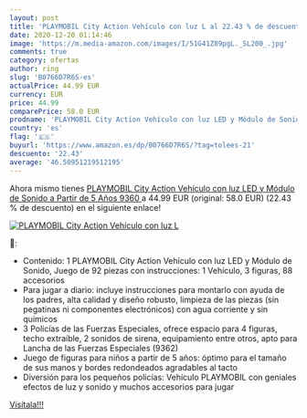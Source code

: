 ```yaml
---
layout: post
title: 'PLAYMOBIL City Action Vehículo con luz L al 22.43 % de descuento'
date: 2020-12-20 01:14:46
image: 'https://m.media-amazon.com/images/I/51G41Z89pgL._SL200_.jpg'
comments: true
category: ofertas
author: ring
slug: 'B0766D7R6S-es'
actualPrice: 44.99 EUR
currency: EUR
price: 44.99
comparePrice: 58.0 EUR
prodname: 'PLAYMOBIL City Action Vehículo con luz LED y Módulo de Sonido  a Partir de 5 Años  9360 '
country: 'es'
flag: '🇪🇸'
buyurl: 'https://www.amazon.es/dp/B0766D7R6S/?tag=tolees-21'
descuento: '22.43'
average: '46.50951219512195'
---
```


Ahora mismo tienes [PLAYMOBIL City Action Vehículo con luz LED y Módulo de Sonido  a Partir de 5 Años  9360 ](https://www.amazon.es/dp/B0766D7R6S/?tag=tolees-21) a 44.99 EUR (original: 58.0 EUR) (22.43 %  de descuento) en el siguiente enlace!

[![PLAYMOBIL City Action Vehículo con luz L](https://m.media-amazon.com/images/I/51G41Z89pgL._SL200_.jpg)](https://www.amazon.es/dp/B0766D7R6S/?tag=tolees-21)

🔎:

- Contenido: 1 PLAYMOBIL City Action Vehículo con luz LED y Módulo de Sonido, Juego de 92 piezas con instrucciones: 1 Vehículo, 3 figuras, 88 accesorios
- Para jugar a diario: incluye instrucciones para montarlo con ayuda de los padres, alta calidad y diseño robusto, limpieza de las piezas (sin pegatinas ni componentes electrónicos) con agua corriente y sin químicos
- 3 Policías de las Fuerzas Especiales, ofrece espacio para 4 figuras, techo extraíble, 2 sonidos de sirena, equipamiento entre otros, apto para Lancha de las Fuerzas Especiales (9362)
- Juego de figuras para niños a partir de 5 años: óptimo para el tamaño de sus manos y bordes redondeados agradables al tacto
- Diversión para los pequeños policías: Vehículo PLAYMOBIL con geniales efectos de luz y sonido y muchos accesorios para jugar

[Visítala!!!](https://www.amazon.es/dp/B0766D7R6S/?tag=tolees-21)
